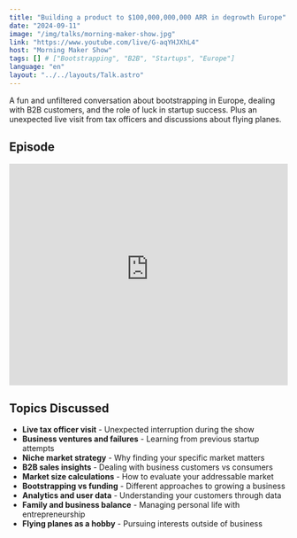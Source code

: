 ```yaml
---
title: "Building a product to $100,000,000,000 ARR in degrowth Europe"
date: "2024-09-11"
image: "/img/talks/morning-maker-show.jpg"
link: "https://www.youtube.com/live/G-aqYHJXhL4"
host: "Morning Maker Show"
tags: [] # ["Bootstrapping", "B2B", "Startups", "Europe"]
language: "en"
layout: "../../layouts/Talk.astro"
---
```


A fun and unfiltered conversation about bootstrapping in Europe, dealing with B2B customers, and the role of luck in startup success. Plus an unexpected live visit from tax officers and discussions about flying planes.

## Episode

<iframe
  width="100%"
  height="400"
  src="https://www.youtube-nocookie.com/embed/G-aqYHJXhL4"
  title="YouTube video player"
  frameborder="0"
  allow="accelerometer; autoplay; clipboard-write; encrypted-media; gyroscope; picture-in-picture; web-share"
  referrerpolicy="strict-origin-when-cross-origin"
  allowfullscreen
></iframe>

## Topics Discussed

- **Live tax officer visit** - Unexpected interruption during the show
- **Business ventures and failures** - Learning from previous startup attempts
- **Niche market strategy** - Why finding your specific market matters
- **B2B sales insights** - Dealing with business customers vs consumers
- **Market size calculations** - How to evaluate your addressable market
- **Bootstrapping vs funding** - Different approaches to growing a business
- **Analytics and user data** - Understanding your customers through data
- **Family and business balance** - Managing personal life with entrepreneurship
- **Flying planes as a hobby** - Pursuing interests outside of business
